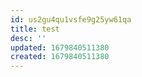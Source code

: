 ```yaml
---
id: us2gu4qu1vsfe9g25yw61qa
title: test
desc: ''
updated: 1679840511380
created: 1679840511380
---
```


